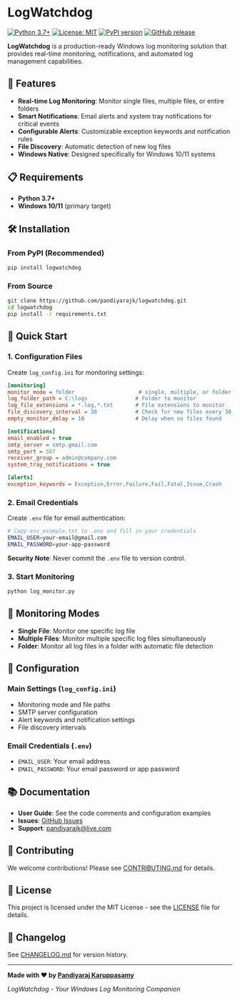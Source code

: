 # LogWatchdog

[![Python 3.7+](https://img.shields.io/badge/python-3.7+-blue.svg)](https://www.python.org/downloads/)
[![License: MIT](https://img.shields.io/badge/License-MIT-yellow.svg)](https://opensource.org/licenses/MIT)
[![PyPI version](https://badge.fury.io/py/logwatchdog.svg)](https://badge.fury.io/py/logwatchdog)
[![GitHub release](https://img.shields.io/github/release/pandiyarajk/logwatchdog.svg)](https://github.com/pandiyarajk/logwatchdog/releases)

**LogWatchdog** is a production-ready Windows log monitoring solution that provides real-time monitoring, notifications, and automated log management capabilities.

## 🚀 Features

- **Real-time Log Monitoring**: Monitor single files, multiple files, or entire folders
- **Smart Notifications**: Email alerts and system tray notifications for critical events
- **Configurable Alerts**: Customizable exception keywords and notification rules
- **File Discovery**: Automatic detection of new log files
- **Windows Native**: Designed specifically for Windows 10/11 systems

## 📋 Requirements

- **Python 3.7+**
- **Windows 10/11** (primary target)

## 🛠️ Installation

### From PyPI (Recommended)

```bash
pip install logwatchdog
```

### From Source

```bash
git clone https://github.com/pandiyarajk/logwatchdog.git
cd logwatchdog
pip install -r requirements.txt
```

## 🚀 Quick Start

### 1. Configuration Files

Create `log_config.ini` for monitoring settings:

```ini
[monitoring]
monitor_mode = folder                    # single, multiple, or folder
log_folder_path = C:\logs               # Folder to monitor
log_file_extensions = *.log,*.txt       # File extensions to monitor
file_discovery_interval = 30            # Check for new files every 30 seconds
empty_monitor_delay = 10                # Delay when no files found

[notifications]
email_enabled = true
smtp_server = smtp.gmail.com
smtp_port = 587
receiver_group = admin@company.com
system_tray_notifications = true

[alerts]
exception_keywords = Exception,Error,Failure,Fail,Fatal,Issue,Crash
```

### 2. Email Credentials

Create `.env` file for email authentication:

```bash
# Copy env_example.txt to .env and fill in your credentials
EMAIL_USER=your-email@gmail.com
EMAIL_PASSWORD=your-app-password
```

**Security Note**: Never commit the `.env` file to version control.

### 3. Start Monitoring

```bash
python log_monitor.py
```

## 📁 Monitoring Modes

- **Single File**: Monitor one specific log file
- **Multiple Files**: Monitor multiple specific log files simultaneously  
- **Folder**: Monitor all log files in a folder with automatic file detection

## 🔧 Configuration

### Main Settings (`log_config.ini`)

- Monitoring mode and file paths
- SMTP server configuration
- Alert keywords and notification settings
- File discovery intervals

### Email Credentials (`.env`)

- `EMAIL_USER`: Your email address
- `EMAIL_PASSWORD`: Your email password or app password

## 📚 Documentation

- **User Guide**: See the code comments and configuration examples
- **Issues**: [GitHub Issues](https://github.com/pandiyarajk/logwatchdog/issues)
- **Support**: pandiyarajk@live.com

## 🤝 Contributing

We welcome contributions! Please see [CONTRIBUTING.md](https://github.com/pandiyarajk/logwatchdog/CONTRIBUTING.md) for details.

## 📄 License

This project is licensed under the MIT License - see the [LICENSE](https://github.com/pandiyarajk/logwatchdog/LICENSE) file for details.

## 🔄 Changelog

See [CHANGELOG.md](https://github.com/pandiyarajk/logwatchdog/CHANGELOG.md) for version history.

---

**Made with ❤️ by [Pandiyaraj Karuppasamy](https://github.com/pandiyarajk)**

*LogWatchdog - Your Windows Log Monitoring Companion*

